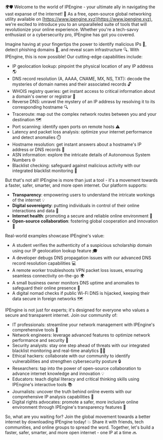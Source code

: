 🌍🛡️ Welcome to the world of IPEngine - your ultimate ally in navigating the vast expanse of the internet! 📡 As a free, open-source global networking utility available on [https://www.ipengine.xyz](https://www.ipengine.xyz), we're excited to introduce you to an unparalleled suite of tools that will revolutionize your online experience. Whether you're a tech-savvy enthusiast or a cybersecurity pro, IPEngine has got you covered.

Imagine having at your fingertips the power to identify malicious IPs 🚫, detect phishing domains 📨, and reveal scam infrastructure 🔍. With IPEngine, this is now possible! Our cutting-edge capabilities include:

* IP geolocation lookup: pinpoint the physical location of any IP address 🌎
* DNS record resolution (A, AAAA, CNAME, MX, NS, TXT): decode the mysteries of domain names and their associated records 🔓
* WHOIS registry queries: get instant access to critical information about a domain's owner or registrar 👀
* Reverse DNS: unravel the mystery of an IP address by resolving it to its corresponding hostname 🔍
* Traceroute: map out the complex network routes between you and your destination 🗺️
* Port scanning: identify open ports on remote hosts ⚠️
* Latency and packet loss analysis: optimize your internet performance and detect anomalies ⏱️
* Hostname resolution: get instant answers about a hostname's IP address or DNS records 🔑
* ASN information: explore the intricate details of Autonomous System Numbers 🌐
* Blacklist checking: safeguard against malicious activity with our integrated blacklist monitoring 🚫

But that's not all! IPEngine is more than just a tool - it's a movement towards a faster, safer, smarter, and more open internet. Our platform supports:

* **Transparency**: empowering users to understand the intricate workings of the internet 💡
* **Digital sovereignty**: putting individuals in control of their online interactions and data 👊
* **Internet health**: promoting a secure and reliable online environment 🌈
* **Open-source collaboration**: fostering global cooperation and innovation 🔩

Real-world examples showcase IPEngine's value:

* A student verifies the authenticity of a suspicious scholarship domain using our IP geolocation lookup feature 🎓
* A developer debugs DNS propagation issues with our advanced DNS record resolution capabilities 💻
* A remote worker troubleshoots VPN packet loss issues, ensuring seamless connectivity on-the-go 🌍
* A small business owner monitors DNS uptime and anomalies to safeguard their online presence 👥
* A digital nomad checks if public Wi-Fi DNS is hijacked, keeping their data secure in foreign networks 🗺️

IPEngine is not just for experts; it's designed for everyone who values a secure and transparent internet. Join our community of:

* IT professionals: streamline your network management with IPEngine's comprehensive tools 💼
* Network engineers: leverage advanced features to optimize network performance and security 🔩
* Security analysts: stay one step ahead of threats with our integrated blacklist monitoring and real-time analytics 🕵️‍♂️
* Ethical hackers: collaborate with our community to identify vulnerabilities and strengthen cybersecurity posture 🔒
* Researchers: tap into the power of open-source collaboration to advance internet knowledge and innovation 💡
* Educators: teach digital literacy and critical thinking skills using IPEngine's interactive tools 📚
* Journalists: uncover the truth behind online events with our comprehensive IP analysis capabilities 📰
* Digital rights advocates: promote a safer, more inclusive online environment through IPEngine's transparency features 🌈

So, what are you waiting for? Join the global movement towards a better internet by downloading IPEngine today! 💥 Share it with friends, tech communities, and online groups to spread the word. Together, let's build a faster, safer, smarter, and more open internet - one IP at a time 🔜